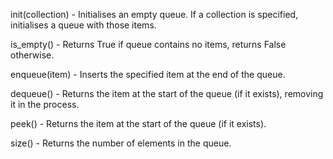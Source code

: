 
init(collection)      - Initialises an empty queue. If a collection is specified, initialises a queue with those items.

is_empty()            - Returns True if queue contains no items, returns False otherwise.

enqueue(item)         - Inserts the specified item at the end of the queue.

dequeue()             - Returns the item at the start of the queue (if it exists), removing it in the process.

peek()                - Returns the item at the start of the queue (if it exists).

size()                - Returns the number of elements in the queue.
